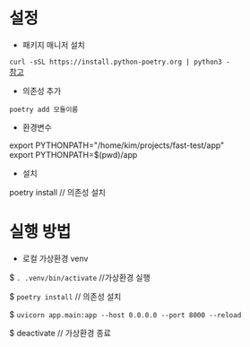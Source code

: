 # 설정

* 패키지 매니저 설치
> 
`curl -sSL https://install.python-poetry.org | python3 -`    
[참고](https://python-poetry.org/docs/)

* 의존성 추가
>
`poetry add 모듈이름`

* 환경변수
>
export PYTHONPATH="/home/kim/projects/fast-test/app"    
export PYTHONPATH=$(pwd)/app

* 설치
>
poetry install // 의존성 설치

# 실행 방법

* 로컬 가상환경 venv
>
$ `. .venv/bin/activate`    //가상환경 실행         

$ `poetry install` // 의존성 설치

$ `uvicorn app.main:app --host 0.0.0.0 --port 8000 --reload`

$ deactivate // 가상환경 종료